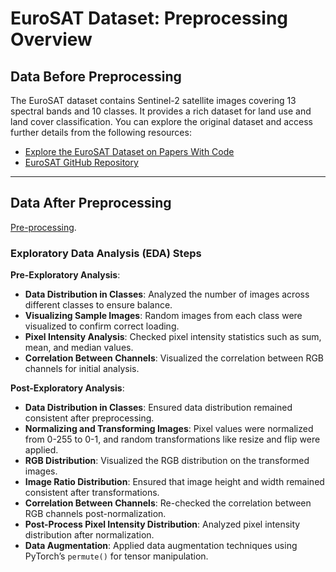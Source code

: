  # EuroSAT Dataset: Preprocessing Overview

## Data Before Preprocessing

The EuroSAT dataset contains Sentinel-2 satellite images covering 13 spectral bands and 10 classes. It provides a rich dataset for land use and land cover classification. You can explore the original dataset and access further details from the following resources:

- [Explore the EuroSAT Dataset on Papers With Code](https://paperswithcode.com/dataset/eurosat)
- [EuroSAT GitHub Repository](https://github.com/phelber/eurosat)

---

## Data After Preprocessing

[Pre-processing](https://github.com/OmorChowdhury/Cse424/blob/main/Task4/4C2/cse424_EUROSAT%2BEDA.ipynb).

### Exploratory Data Analysis (EDA) Steps

**Pre-Exploratory Analysis**:
- **Data Distribution in Classes**: Analyzed the number of images across different classes to ensure balance.
- **Visualizing Sample Images**: Random images from each class were visualized to confirm correct loading.
- **Pixel Intensity Analysis**: Checked pixel intensity statistics such as sum, mean, and median values.
- **Correlation Between Channels**: Visualized the correlation between RGB channels for initial analysis.

**Post-Exploratory Analysis**:
- **Data Distribution in Classes**: Ensured data distribution remained consistent after preprocessing.
- **Normalizing and Transforming Images**: Pixel values were normalized from 0-255 to 0-1, and random transformations like resize and flip were applied.
- **RGB Distribution**: Visualized the RGB distribution on the transformed images.
- **Image Ratio Distribution**: Ensured that image height and width remained consistent after transformations.
- **Correlation Between Channels**: Re-checked the correlation between RGB channels post-normalization.
- **Post-Process Pixel Intensity Distribution**: Analyzed pixel intensity distribution after normalization.
- **Data Augmentation**: Applied data augmentation techniques using PyTorch’s `permute()` for tensor manipulation.
